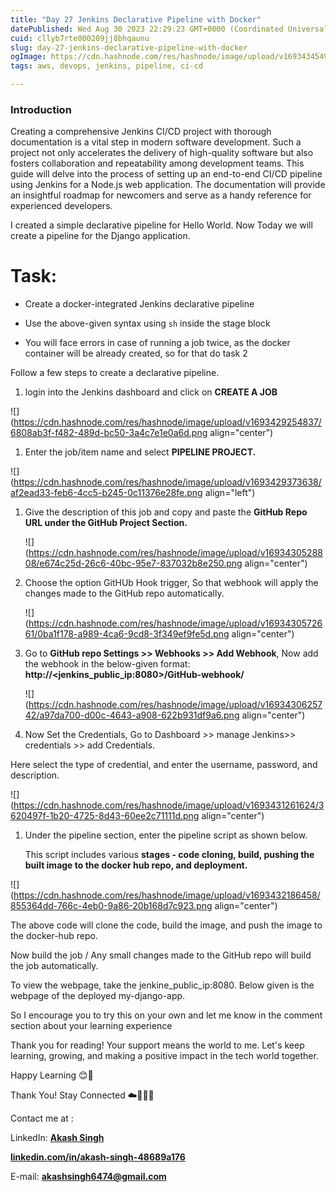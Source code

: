 ```yaml
---
title: "Day 27 Jenkins Declarative Pipeline with Docker"
datePublished: Wed Aug 30 2023 22:29:23 GMT+0000 (Coordinated Universal Time)
cuid: cllyb7rte000209jj8bhqaunu
slug: day-27-jenkins-declarative-pipeline-with-docker
ogImage: https://cdn.hashnode.com/res/hashnode/image/upload/v1693434549066/f2c5bbd4-29a3-455a-a284-a78ff52a69c5.png
tags: aws, devops, jenkins, pipeline, ci-cd

---
```


### **Introduction**

Creating a comprehensive Jenkins CI/CD project with thorough documentation is a vital step in modern software development. Such a project not only accelerates the delivery of high-quality software but also fosters collaboration and repeatability among development teams. This guide will delve into the process of setting up an end-to-end CI/CD pipeline using Jenkins for a Node.js web application. The documentation will provide an insightful roadmap for newcomers and serve as a handy reference for experienced developers.

I created a simple declarative pipeline for Hello World. Now Today we will create a pipeline for the Django application.

# Task:

* Create a docker-integrated Jenkins declarative pipeline
    
* Use the above-given syntax using `sh` inside the stage block
    
* You will face errors in case of running a job twice, as the docker container will be already created, so for that do task 2
    

Follow a few steps to create a declarative pipeline.

1. login into the Jenkins dashboard and click on **CREATE A JOB**
    

![](https://cdn.hashnode.com/res/hashnode/image/upload/v1693429254837/6808ab3f-f482-489d-bc50-3a4c7e1e0a6d.png align="center")

1. Enter the job/item name and select **PIPELINE PROJECT.**
    

![](https://cdn.hashnode.com/res/hashnode/image/upload/v1693429373638/af2ead33-feb6-4cc5-b245-0c11376e28fe.png align="left")

1. Give the description of this job and copy and paste the **GitHub Repo URL under the GitHub Project Section.**
    
    ![](https://cdn.hashnode.com/res/hashnode/image/upload/v1693430528808/e674c25d-26c6-40bc-95e7-837032b8e250.png align="center")
    
2. Choose the option GitHUb Hook trigger, So that webhook will apply the changes made to the GitHub repo automatically.
    
    ![](https://cdn.hashnode.com/res/hashnode/image/upload/v1693430572661/0ba1f178-a989-4ca6-9cd8-3f349ef9fe5d.png align="center")
    
3. Go to **GitHub repo Settings &gt;&gt; Webhooks &gt;&gt; Add Webhook**, Now add the webhook in the below-given format: **http://&lt;jenkins\_public\_ip:8080&gt;/GitHub-webhook/**
    
    ![](https://cdn.hashnode.com/res/hashnode/image/upload/v1693430625742/a97da700-d00c-4643-a908-622b931df9a6.png align="center")
    
4. Now Set the Credentials, Go to Dashboard &gt;&gt; manage Jenkins&gt;&gt; credentials &gt;&gt; add Credentials.
    

Here select the type of credential, and enter the username, password, and description.

![](https://cdn.hashnode.com/res/hashnode/image/upload/v1693431261624/3620497f-1b20-4725-8d43-60ee2c71111d.png align="center")

1. Under the pipeline section, enter the pipeline script as shown below.
    
    This script includes various **stages - code cloning, build, pushing the built image to the docker hub repo, and deployment.**
    

![](https://cdn.hashnode.com/res/hashnode/image/upload/v1693432186458/855364dd-766c-4eb0-9a86-20b168d7c923.png align="center")

The above code will clone the code, build the image, and push the image to the docker-hub repo.

Now build the job / Any small changes made to the GitHub repo will build the job automatically.

To view the webpage, take the jenkine\_public\_ip:8080. Below given is the webpage of the deployed my-django-app.

So I encourage you to try this on your own and let me know in the comment section about your learning experience

Thank you for reading! Your support means the world to me. Let's keep learning, growing, and making a positive impact in the tech world together.

Happy Learning 😊🙌

Thank You! Stay Connected ☁️👩‍💻🌈

Contact me at :

LinkedIn: [**Akash Singh**](https://in.linkedin.com/in/akash-singh-70o?trk=profile-badge)

[**linkedin.com/in/akash-singh-48689a176**](http://linkedin.com/in/akash-singh-48689a176)

E-mail: [**akashsingh6474@gmail.com**](mailto:akashsingh6474@gmail.com)